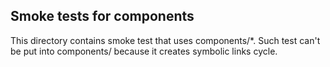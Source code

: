Smoke tests for components
--------------------------

This directory contains smoke test that uses components/*. Such test can't be
put into components/ because it creates symbolic links cycle.
